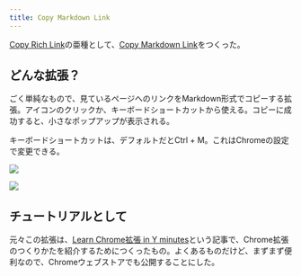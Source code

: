 ```yaml
---
title: Copy Markdown Link
---
```

[Copy Rich Link](https://chrome.google.com/webstore/detail/copy-rich-link/hikiamlgpdcabppakpmemaofmkgknpea)の亜種として、[Copy Markdown Link](https://chrome.google.com/webstore/detail/copy-markdown-link/gkceaaphhbeanfciglgpffnncfpipjpa)をつくった。

どんな拡張？
------

ごく単純なもので、見ているページへのリンクをMarkdown形式でコピーする拡張。アイコンのクリックか、キーボードショートカットから使える。コピーに成功すると、小さなポップアップが表示される。

キーボードショートカットは、デフォルトだとCtrl + M。これはChromeの設定で変更できる。

![](https://lh6.googleusercontent.com/MPtnNErWRIn7ktH-jxc2VGoVPa-3MI9249r4B9UWGczjqqP6spWoenFPcaHrmLBUk5K2d5vLv7Dv58f_M1wrNDUnI_zL8bU_5C-Ny-P4K7hG0dXFgLhfEm5CZSWDl7M5yMw4OMDpoLaVUalX2P4XFQ)

![](https://lh4.googleusercontent.com/iwkqdQL88NgRWk6xq1YWrFtijsRRcQW0tAnt_W7NaWBXJZFQziUjgXj0D3kfRbRqWKcBXpp-ME6IMgqUq9GxnExuUXhWnAiRNpnpAuWOTvyN_aUioTXn5ujNustf7k4OYia3HmxbOAoestDt6maUBQ)

チュートリアルとして
----------

元々この拡張は、[Learn Chrome拡張 in Y minutes](https://r7kamura.com/articles/2022-05-18-learn-chrome-extention-in-y-minutes)という記事で、Chrome拡張のつくりかたを紹介するためにつくったもの。よくあるものだけど、まずまず便利なので、Chromeウェブストアでも公開することにした。
